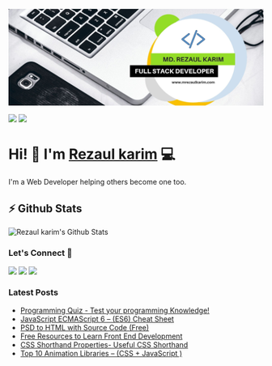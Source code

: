 ![Repository Banner](banner.jpg)

[![](https://komarev.com/ghpvc/?username=mrezaulkarim&color=blue&label=Profile%20Views)](https://github.com/mrezaulkarim/mrezaulkarim)
[![](https://img.shields.io/github/followers/mrezaulkarim?label=GitHub%20Followers)](https://github.com/mrezaulkarim)

# Hi! 👋 I'm [Rezaul karim](https://mrezaulkarim.com) 💻

I'm a Web Developer helping others become one too.

## ⚡ Github Stats

![Rezaul karim's Github Stats](https://github-readme-stats.vercel.app/api?username=mrezaulkarim&theme=dark)

### Let's Connect 🔗

[![](https://img.shields.io/badge/linkedin-%230077B5.svg?&style=for-the-badge&logo=linkedin&logoColor=white0e76a8)](https://www.linkedin.com/in/mrezaulkarim-dev)
[![](https://img.shields.io/badge/twitter-%230077B5.svg?&style=for-the-badge&logo=twitter&logoColor=white&color=00acee)](https://twitter.com/mrezaulkarim_)
[![](https://img.shields.io/badge/instagram-%230077B5.svg?&style=for-the-badge&logo=instagram&logoColor=white&color=8a3ab9)](https://www.instagram.com/stack.content/)

### Latest Posts
<!-- BLOG-POST-LIST:START -->
  - [Programming Quiz - Test your programming Knowledge!](https://programmingquiz.dev/)
  - [JavaScript ECMAScript 6 – (ES6) Cheat Sheet](https://mrezaulkarim.com/es6-cheat-sheet/)
  - [PSD to HTML with Source Code (Free)](https://mrezaulkarim.com/psd-to-html-with-source-code-free/)
  - [Free Resources to Learn Front End Development](https://mrezaulkarim.com/free-resources-to-learn-front-end-development/)
  - [CSS Shorthand Properties- Useful CSS Shorthand](https://mrezaulkarim.com/css-shorthand-useful-css-shorthand-properties/)
  - [Top 10 Animation Libraries – (CSS + JavaScript )](https://mrezaulkarim.com/top-10-animation-libraries-css-animation-javascript-animation/)
<!-- BLOG-POST-LIST:END -->


<!--
**mrezaulkarim/mrezaulkarim** is a ✨ _special_ ✨ repository because its `README.md` (this file) appears on your GitHub profile.

Here are some ideas to get you started:

- 🔭 I’m currently working on ...
- 🌱 I’m currently learning ...
- 👯 I’m looking to collaborate on ...
- 🤔 I’m looking for help with ...
- 💬 Ask me about ...
- 📫 How to reach me: ...
- 😄 Pronouns: ...
- ⚡ Fun fact: ...
-->
